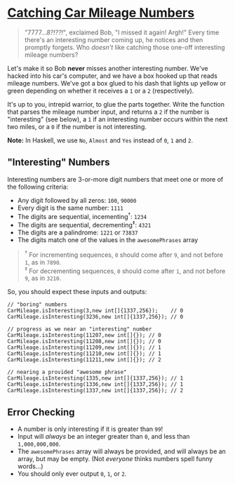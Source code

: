 # [Catching Car Mileage Numbers](https://www.codewars.com/kata/catching-car-mileage-numbers "https://www.codewars.com/kata/52c4dd683bfd3b434c000292")

> "7777...*8?!??!*", exclaimed Bob, "I missed it again!  Argh!"  Every time there's an interesting number coming up, he
> notices and then promptly forgets. Who *doesn't* like catching those one-off interesting mileage numbers?

Let's make it so Bob **never** misses another interesting number. We've hacked into his car's computer, and we have a
box hooked up that reads mileage numbers. We've got a box glued to his dash that lights up yellow or green depending on
whether it receives a `1` or a `2` (respectively).

It's up to you, intrepid warrior, to glue the parts together. Write the function that parses the mileage number input,
and returns a `2` if the number is "interesting" (see below), a `1` if an interesting number occurs within the next two
miles, or a `0` if the number is not interesting.

**Note:** In Haskell, we use `No`, `Almost` and `Yes` instead of `0`, `1` and `2`.

## "Interesting" Numbers

Interesting numbers are 3-or-more digit numbers that meet one or more of the following criteria:

* Any digit followed by all zeros: `100`, `90000`
* Every digit is the same number: `1111`
* The digits are sequential, incementing<sup>†</sup>: `1234`
* The digits are sequential, decrementing<sup>‡</sup>: `4321`
* The digits are a palindrome: `1221` or `73837`
* The digits match one of the values in the `awesomePhrases` array

> <sup>†</sup> For incrementing sequences, `0` should come after `9`, and not before  `1`, as in `7890`.<br>
> <sup>‡</sup> For decrementing sequences, `0` should come after `1`, and not before  `9`, as in `3210`.

So, you should expect these inputs and outputs:

```
// "boring" numbers
CarMileage.isInteresting(3,new int[]{1337,256});    // 0
CarMileage.isInteresting(3236,new int[]{1337,256}); // 0

// progress as we near an "interesting" number
CarMileage.isInteresting(11207,new int[]{}); // 0
CarMileage.isInteresting(11208,new int[]{}); // 0
CarMileage.isInteresting(11209,new int[]{}); // 1
CarMileage.isInteresting(11210,new int[]{}); // 1
CarMileage.isInteresting(11211,new int[]{}); // 2

// nearing a provided "awesome phrase"
CarMileage.isInteresting(1335,new int[]{1337,256}); // 1
CarMileage.isInteresting(1336,new int[]{1337,256}); // 1
CarMileage.isInteresting(1337,new int[]{1337,256}); // 2
```

## Error Checking

* A number is only interesting if it is greater than `99`!
* Input will *always* be an integer greater than `0`, and less than `1,000,000,000`.
* The `awesomePhrases` array will always be provided, and will always be an array, but may be empty.  (Not *everyone*
  thinks numbers spell funny words...)
* You should only ever output `0`, `1`, or `2`.